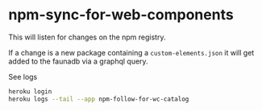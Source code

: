 # npm-sync-for-web-components

This will listen for changes on the npm registry.

If a change is a new package containing a `custom-elements.json` it will get added to the faunadb via a graphql query.

See logs

```bash
heroku login
heroku logs --tail --app npm-follow-for-wc-catalog
```
